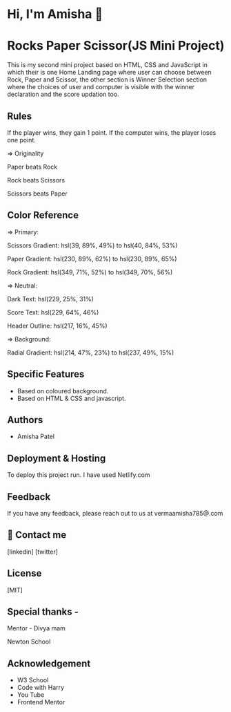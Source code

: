 
# Hi, I'm Amisha 👋

  
# Rocks Paper Scissor(JS Mini Project)

This is my second mini project based on HTML, CSS and JavaScript in which their is one Home Landing page where user can choose between Rock, Paper and Scissor, the other section is Winner Selection section where the choices of user and computer is visible with the winner declaration and the score updation too.


## Rules

If the player wins, they gain 1 point. If the computer wins, the player loses one point.

=> Originality

Paper beats Rock

Rock beats Scissors

Scissors beats Paper
  ## Color Reference

=> Primary:

Scissors Gradient: hsl(39, 89%, 49%) to hsl(40, 84%, 53%)

Paper Gradient: hsl(230, 89%, 62%) to hsl(230, 89%, 65%)

Rock Gradient: hsl(349, 71%, 52%) to hsl(349, 70%, 56%)


=> Neutral:

Dark Text: hsl(229, 25%, 31%)

Score Text: hsl(229, 64%, 46%)

Header Outline: hsl(217, 16%, 45%)


=> Background:

Radial Gradient: hsl(214, 47%, 23%) to hsl(237, 49%, 15%)

## Specific Features

- Based on coloured background.
- Based on HTML & CSS and javascript.

## Authors

- Amisha Patel

  
## Deployment & Hosting

To deploy this project run. I have used Netlify.com



  
## Feedback

If you have any feedback, please reach out to us at vermaamisha785@.com

  
## 🔗 Contact me
[linkedin]
[twitter]
## License

[MIT]

  
## Special thanks - 

 Mentor - Divya mam

Newton School

  
## Acknowledgement
 - W3 School
 - Code  with Harry
 - You Tube
 -  Frontend Mentor
 
  
